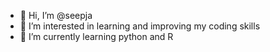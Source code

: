 - 👋 Hi, I’m @seepja
- 👀 I’m interested in learning and improving my coding skills
- 🌱 I’m currently learning python and R

<!---
seepja/seepja is a ✨ special ✨ repository because its `README.md` (this file) appears on your GitHub profile.
You can click the Preview link to take a look at your changes.
--->
